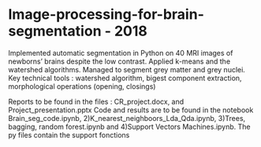 # Image-processing-for-brain-segmentation - 2018
Implemented automatic segmentation in Python on 40 MRI images of newborns’ brains despite the low contrast. Applied k-means and the watershed algorithms. Managed to segment grey matter and grey nuclei.
Key technical tools : watershed algorithm, bigest component extraction, morphological operations (opening, closings)

Reports to be found in the files : CR_project.docx, and  Project_presentation.pptx
Code and results are to be found in the notebook Brain_seg_code.ipynb, 2)K_nearest_neighboors_Lda_Qda.ipynb, 3)Trees, bagging, random forest.ipynb and 4)Support Vectors Machines.ipynb. 
The py files contain the support fonctions
